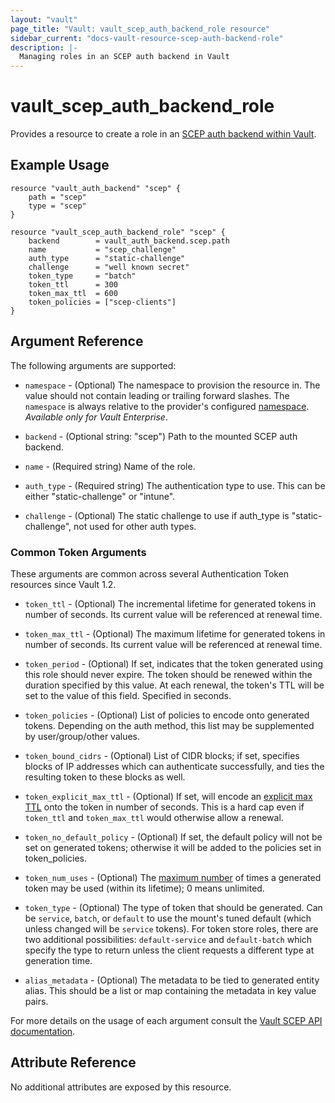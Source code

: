 ```yaml
---
layout: "vault"
page_title: "Vault: vault_scep_auth_backend_role resource"
sidebar_current: "docs-vault-resource-scep-auth-backend-role"
description: |-
  Managing roles in an SCEP auth backend in Vault
---
```


# vault\_scep\_auth\_backend\_role

Provides a resource to create a role in an [SCEP auth backend within Vault](https://developer.hashicorp.com/vault/docs/auth/scep).

## Example Usage

```hcl
resource "vault_auth_backend" "scep" {
    path = "scep"
    type = "scep"
}

resource "vault_scep_auth_backend_role" "scep" {
    backend        = vault_auth_backend.scep.path
    name           = "scep_challenge"
    auth_type      = "static-challenge"
    challenge      = "well known secret"
    token_type     = "batch"
    token_ttl      = 300
    token_max_ttl  = 600
    token_policies = ["scep-clients"]
}
```

## Argument Reference

The following arguments are supported:

* `namespace` - (Optional) The namespace to provision the resource in.
  The value should not contain leading or trailing forward slashes.
  The `namespace` is always relative to the provider's configured [namespace](/docs/providers/vault/index.html#namespace).
   *Available only for Vault Enterprise*.

* `backend` - (Optional string: "scep") Path to the mounted SCEP auth backend.

* `name` - (Required string) Name of the role.

* `auth_type` - (Required string) The authentication type to use. This can be either "static-challenge" or "intune".

* `challenge` - (Optional) The static challenge to use if auth_type is "static-challenge", not used for other auth types.

### Common Token Arguments

These arguments are common across several Authentication Token resources since Vault 1.2.

* `token_ttl` - (Optional) The incremental lifetime for generated tokens in number of seconds.
  Its current value will be referenced at renewal time.

* `token_max_ttl` - (Optional) The maximum lifetime for generated tokens in number of seconds.
  Its current value will be referenced at renewal time.

* `token_period` - (Optional) If set, indicates that the
  token generated using this role should never expire. The token should be renewed within the
  duration specified by this value. At each renewal, the token's TTL will be set to the
  value of this field. Specified in seconds.

* `token_policies` - (Optional) List of policies to encode onto generated tokens. Depending
  on the auth method, this list may be supplemented by user/group/other values.

* `token_bound_cidrs` - (Optional) List of CIDR blocks; if set, specifies blocks of IP
  addresses which can authenticate successfully, and ties the resulting token to these blocks
  as well.

* `token_explicit_max_ttl` - (Optional) If set, will encode an
  [explicit max TTL](https://developer.hashicorp.com/vault/docs/concepts/tokens#token-time-to-live-periodic-tokens-and-explicit-max-ttls)
  onto the token in number of seconds. This is a hard cap even if `token_ttl` and
  `token_max_ttl` would otherwise allow a renewal.

* `token_no_default_policy` - (Optional) If set, the default policy will not be set on
  generated tokens; otherwise it will be added to the policies set in token_policies.

* `token_num_uses` - (Optional) The [maximum number](https://developer.hashicorp.com/vault/api-docs/auth/scep#token_num_uses)
   of times a generated token may be used (within its lifetime); 0 means unlimited.

* `token_type` - (Optional) The type of token that should be generated. Can be `service`,
  `batch`, or `default` to use the mount's tuned default (which unless changed will be
  `service` tokens). For token store roles, there are two additional possibilities:
  `default-service` and `default-batch` which specify the type to return unless the client
  requests a different type at generation time.

* `alias_metadata` - (Optional) The metadata to be tied to generated entity alias.
  This should be a list or map containing the metadata in key value pairs.

For more details on the usage of each argument consult the [Vault SCEP API documentation](https://developer.hashicorp.com/vault/docs/auth/scep).

## Attribute Reference

No additional attributes are exposed by this resource.
